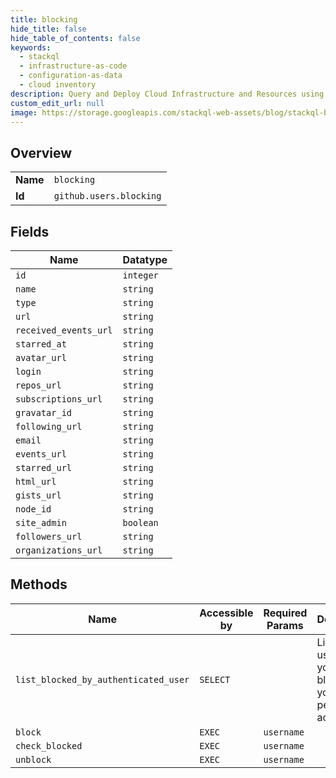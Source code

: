 ```yaml
---
title: blocking
hide_title: false
hide_table_of_contents: false
keywords:
  - stackql
  - infrastructure-as-code
  - configuration-as-data
  - cloud inventory
description: Query and Deploy Cloud Infrastructure and Resources using SQL
custom_edit_url: null
image: https://storage.googleapis.com/stackql-web-assets/blog/stackql-blog-post-featured-image.png
---
```

  
    

## Overview
<table><tbody>
<tr><td><b>Name</b></td><td><code>blocking</code></td></tr>
<tr><td><b>Id</b></td><td><code>github.users.blocking</code></td></tr>
</tbody></table>

## Fields
| Name | Datatype |
| ---- | -------- |
| `id` | `integer` |
| `name` | `string` |
| `type` | `string` |
| `url` | `string` |
| `received_events_url` | `string` |
| `starred_at` | `string` |
| `avatar_url` | `string` |
| `login` | `string` |
| `repos_url` | `string` |
| `subscriptions_url` | `string` |
| `gravatar_id` | `string` |
| `following_url` | `string` |
| `email` | `string` |
| `events_url` | `string` |
| `starred_url` | `string` |
| `html_url` | `string` |
| `gists_url` | `string` |
| `node_id` | `string` |
| `site_admin` | `boolean` |
| `followers_url` | `string` |
| `organizations_url` | `string` |
## Methods
| Name | Accessible by | Required Params | Description |
| ---- | ------------- | --------------- | ----------- |
| `list_blocked_by_authenticated_user` | `SELECT` |  | List the users you've blocked on your personal account. |
| `block` | `EXEC` | `username` |  |
| `check_blocked` | `EXEC` | `username` |  |
| `unblock` | `EXEC` | `username` |  |
